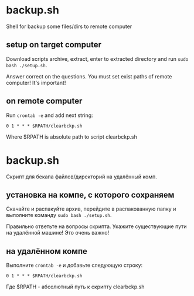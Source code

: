# backup.sh
Shell for backup some files/dirs to remote computer

## setup on target computer
Download scripts archive, extract, enter to extracted directory and run `sudo bash ./setup.sh`.

Answer correct on the questions. You must set exist paths of remote computer! It's important!

## on remote computer
Run `crontab -e` and add next string:

`0 1 * * * $RPATH/clearbckp.sh`

Where $RPATH is absolute path to script clearbckp.sh

# backup.sh
Скрипт для бекапа файлов/директорий на удалённый комп.

## установка на компе, с которого сохраняем
Скачайте и распакуйте архив, перейдите в распакованную папку и выполните команду `sudo bash ./setup.sh`.

Правильно ответьте на вопросы скрипта. Укажите существующие пути на удалённой машине! Это очень важно!

## на удалённом компе
Выполните `crontab -e` и добавьте следующую строку:

`0 1 * * * $RPATH/clearbckp.sh`

Где $RPATH - абсолютный путь к скрипту clearbckp.sh
